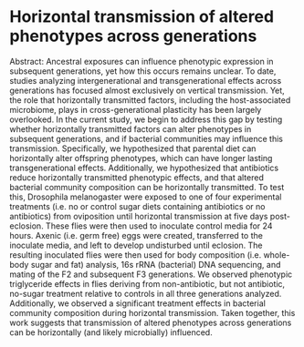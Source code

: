 # Horizontal transmission of altered phenotypes across generations

Abstract:
Ancestral exposures can influence phenotypic expression in subsequent generations, yet how this occurs remains unclear. To date, studies analyzing intergenerational and transgenerational effects across generations has focused almost exclusively on vertical transmission. Yet, the role that horizontally transmitted factors, including the host-associated microbiome, plays in cross-generational plasticity has been largely overlooked. In the current study, we begin to address this gap by testing whether horizontally transmitted factors can alter phenotypes in subsequent generations, and if bacterial communities may influence this transmission. Specifically, we hypothesized that parental diet can horizontally alter offspring phenotypes, which can have longer lasting transgenerational effects. Additionally, we hypothesized that antibiotics reduce horizontally transmitted phenotypic effects, and that altered bacterial community composition can be horizontally transmitted. To test this, Drosophila melanogaster were exposed to one of four experimental treatments (i.e. no or control sugar diets containing antibiotics or no antibiotics) from oviposition until horizontal transmission at five days post-eclosion. These flies were then used to inoculate control media for 24 hours. Axenic (i.e. germ free) eggs were created, transferred to the inoculate media, and left to develop undisturbed until eclosion. The resulting inoculated flies were then used for body composition (i.e. whole-body sugar and fat) analysis, 16s rRNA (bacterial) DNA sequencing, and mating of the F2 and subsequent F3 generations. We observed phenotypic triglyceride effects in flies deriving from non-antibiotic, but not antibiotic, no-sugar treatment relative to controls in all three generations analyzed. Additionally, we observed a significant treatment effects in bacterial community composition during horizontal transmission. Taken together, this work suggests that transmission of altered phenotypes across generations can be horizontally (and likely microbially) influenced. 
